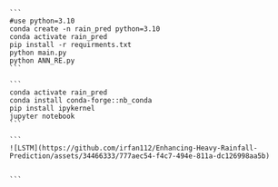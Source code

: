 ````
```
#use python=3.10
conda create -n rain_pred python=3.10
conda activate rain_pred
pip install -r requirments.txt
python main.py
python ANN_RE.py
```
````


````
```
conda activate rain_pred
conda install conda-forge::nb_conda
pip install ipykernel
jupyter notebook
```
````

````
```
![LSTM](https://github.com/irfan112/Enhancing-Heavy-Rainfall-Prediction/assets/34466333/777aec54-f4c7-494e-811a-dc126998aa5b)


```
````
